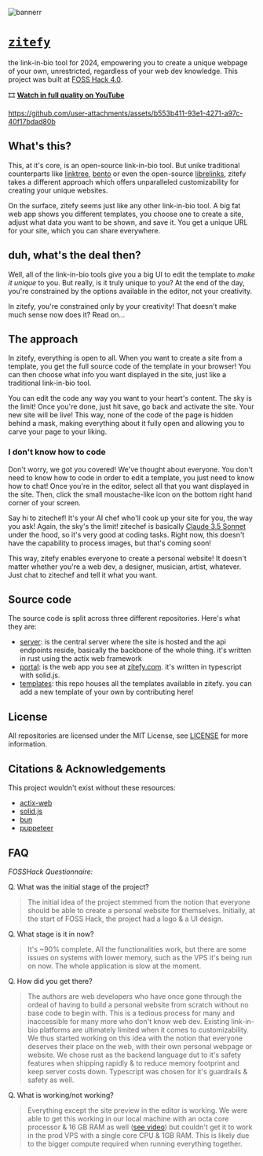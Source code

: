 ![bannerr](https://github.com/user-attachments/assets/25f6c1a7-dbf1-4aeb-b1df-a021d89172a9)

# [`zitefy`](https://zitefy.com/)
the link-in-bio tool for 2024, empowering you to create a unique webpage of your own, unrestricted, regardless of your web dev knowledge. This project was built at [FOSS Hack 4.0](https://fossunited.org/fosshack/2024).

🎞️ [**Watch in full quality on YouTube**](https://youtu.be/zrExP-ZH0xY)

https://github.com/user-attachments/assets/b553b411-93e1-4271-a97c-40f17bdad80b

## What's this?
This, at it's core, is an open-source link-in-bio tool. But unike traditional counterparts like [linktree](https://linktree.com), [bento](https://bento.me/en/home) or even the open-source [librelinks](https://www.librelinks.me/), zitefy takes a different approach which offers unparalleled customizability for creating your unique websites.

On the surface, zitefy seems just like any other link-in-bio tool. A big fat web app shows you different templates, you choose one to create a site, adjust what data you want to be shown, and save it. You get a unique URL for your site, which you can share everywhere.

## duh, what's the deal then?
Well, all of the link-in-bio tools give you a big UI to edit the template to *make it unique* to you. But really, is it truly unique to you? At the end of the day, you're constrained by the options available in the editor, not your creativity.

In zitefy, you're constrained only by your creativity! That doesn't make much sense now does it? Read on...

## The approach
In zitefy, everything is open to all. When you want to create a site from a template, you get the full source code of the template in your browser!  You can then choose what info you want displayed in the site, just like a traditional link-in-bio tool.

You can edit the code any way you want to your heart's content. The sky is the limit! Once you're done, just hit save, go back and activate the site. Your new site will be live! This way, none of the code of the page is hidden behind a mask, making everything about it fully open and allowing you to carve your page to your liking.

### I don't know how to code
Don't worry, we got you covered! We've thought about everyone. You don't need to know how to code in order to edit a template, you just need to know how to chat! Once you're in the editor, select all that you want displayed in the site. Then, click the small moustache-like icon on the bottom right hand corner of your screen.

Say hi to zitechef! It's your AI chef who'll cook up your site for you, the way you ask! Again, the sky's the limit! zitechef is basically [Claude 3.5 Sonnet](https://claude.ai/) under the hood, so it's very good at coding tasks. Right now, this doesn't have the capability to process images, but that's coming soon!

This way, zitefy enables everyone to create a personal website! It doesn't matter whether you're a web dev, a designer, musician, artist, whatever. Just chat to zitechef and tell it what you want.

## Source code
The source code is split across three different repositories. Here's what they are:

* [server](https://github.com/zitefy/server): is the central server where the site is hosted and the api endpoints reside, basically the backbone of the whole thing. it's written in rust using the actix web framework
* [portal](https://github.com/zitefy/portal): is the web app you see at [zitefy.com](https://zitefy.com/). it's written in typescript with solid.js.
* [templates](https://github.com/zitefy/templates): this repo houses all the templates available in zitefy. you can add a new template of your own by contributing here!

## License
All repositories are licensed under the MIT License, see [LICENSE](https://github.com/zitefy/portal/blob/main/LICENSE) for more information.

## Citations & Acknowledgements
This project wouldn't exist without these resources:

* [actix-web](https://actix.rs/)
* [solid.js](https://www.solidjs.com/)
* [bun](https://bun.sh)
* [puppeteer](https://pptr.dev/)

## FAQ
*FOSSHack Questionnaire:*

Q. What was the initial stage of the project?

> The initial idea of the project stemmed from the notion that everyone should be able to create a personal website for themselves.
> Initially, at the start of FOSS Hack, the project had a logo & a UI design.

Q. What stage is it in now?

> It's ~90% complete. All the functionalities work, but there are some issues on systems with lower memory, such as the VPS it's being run on now. The whole application is slow at the moment.

Q. How did you get there?

> The authors are web developers who have once gone through the ordeal of having to build a personal website from scratch without no base code to begin with. This is a tedious process for many and inaccessible for many more who don't know web dev. Existing link-in-bio platforms are ultimately limited when it comes to customizability.
> We thus started working on this idea with the notion that everyone deserves their place on the web, with their own personal webpage or website. We chose rust as the backend language dut to it's safety features when shipping rapidly & to reduce memory footprint and keep server costs down. Typescript was chosen for it's guardrails & safety as well.

Q. What is working/not working?

> Everything except the site preview in the editor is working. We were able to get this working in our local machine with an octa core processor & 16 GB RAM as well ([see video](https://youtu.be/zrExP-ZH0xY?si=4Q8iMhf6X0D6h-_e&t=39)) but couldn't get it to work in the prod VPS with a single core CPU & 1GB RAM. This is likely due to the bigger compute required when running everything together.
